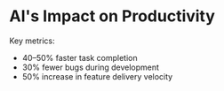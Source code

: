 # AI's Impact on Productivity

<!-- Copilot Prompt: "Summarize measurable productivity benefits of AI coding assistants." -->

Key metrics:

- 40–50% faster task completion
- 30% fewer bugs during development
- 50% increase in feature delivery velocity